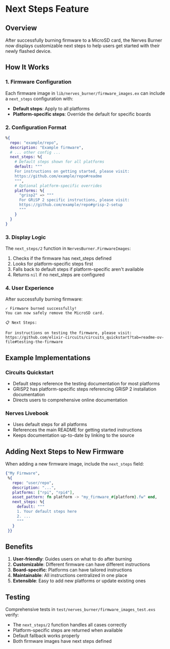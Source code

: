 # Next Steps Feature

## Overview

After successfully burning firmware to a MicroSD card, the Nerves Burner now displays customizable next steps to help users get started with their newly flashed device.

## How It Works

### 1. Firmware Configuration

Each firmware image in `lib/nerves_burner/firmware_images.ex` can include a `next_steps` configuration with:

- **Default steps**: Apply to all platforms
- **Platform-specific steps**: Override the default for specific boards

### 2. Configuration Format

```elixir
%{
  repo: "example/repo",
  description: "Example firmware",
  # ... other config ...
  next_steps: %{
    # Default steps shown for all platforms
    default: """
    For instructions on getting started, please visit:
    https://github.com/example/repo#readme
    """,
    # Optional platform-specific overrides
    platforms: %{
      "grisp2" => """
      For GRiSP 2 specific instructions, please visit:
      https://github.com/example/repo#grisp-2-setup
      """
    }
  }
}
```

### 3. Display Logic

The `next_steps/2` function in `NervesBurner.FirmwareImages`:
1. Checks if the firmware has next_steps defined
2. Looks for platform-specific steps first
3. Falls back to default steps if platform-specific aren't available
4. Returns `nil` if no next_steps are configured

### 4. User Experience

After successfully burning firmware:

```
✓ Firmware burned successfully!
You can now safely remove the MicroSD card.

📋 Next Steps:

For instructions on testing the firmware, please visit:
https://github.com/elixir-circuits/circuits_quickstart?tab=readme-ov-file#testing-the-firmware
```

## Example Implementations

### Circuits Quickstart
- Default steps reference the testing documentation for most platforms
- GRiSP2 has platform-specific steps referencing GRiSP 2 installation documentation
- Directs users to comprehensive online documentation

### Nerves Livebook
- Uses default steps for all platforms
- References the main README for getting started instructions
- Keeps documentation up-to-date by linking to the source

## Adding Next Steps to New Firmware

When adding a new firmware image, include the `next_steps` field:

```elixir
{"My Firmware",
 %{
   repo: "user/repo",
   description: "...",
   platforms: ["rpi", "rpi4"],
   asset_pattern: fn platform -> "my_firmware_#{platform}.fw" end,
   next_steps: %{
     default: """
     1. Your default steps here
     2. ...
     """
   }
 }}
```

## Benefits

1. **User-friendly**: Guides users on what to do after burning
2. **Customizable**: Different firmware can have different instructions
3. **Board-specific**: Platforms can have tailored instructions
4. **Maintainable**: All instructions centralized in one place
5. **Extensible**: Easy to add new platforms or update existing ones

## Testing

Comprehensive tests in `test/nerves_burner/firmware_images_test.exs` verify:
- The `next_steps/2` function handles all cases correctly
- Platform-specific steps are returned when available
- Default fallback works properly
- Both firmware images have next steps defined

